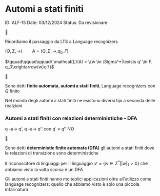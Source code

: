 # Automi a stati finiti

ID: ALF-15
Date: 03/12/2024
Status: Da revisionare

<aside>
📌

Ricordiamo il passaggio da LTS a Language recognizers

$(Q,\Sigma, \to)\qquad A=(Q, \Sigma, \to, q_0, F)$

$\qquad\qquad\qquad\ \mathcal{L}(A) = \{w \in \Sigma^*|\exists q' \in F. q_0\xrightarrow{w}q'\}$

</aside>

<aside>
📌

Sono detti **finite automata, automi a stati finiti**, Language recognizers con $Q$ finito

</aside>

Nel mondo degli automi a stati finiti ne esistono diversi tipi a seconda delle realzioni

### Automi a stati finiti con relazioni deterministiche - DFA

q -a→ q’, q -a→ q’’ con q’ ≠ q’’ NO

<aside>
📌

Sono detti **deterministic finite automata (DFA)** gli automi a stati finiti dove le relazioni di transizione sono deterministiche

</aside>

Il riconoscitore di linguaggi per il linguaggio $\mathcal{L} = \{w \in \Sigma^* | |w|_1 >0\}$ che abbiamo visto la volta scorsa è un DFA 

Gli automi a stati finiti hanno molteplici applicazioni oltre all’utilizzo come language recognizers: quello che abbiamo visto è solo una piccola infarinatura